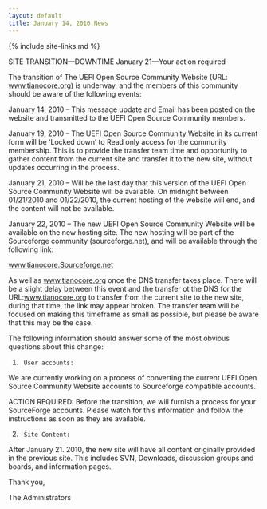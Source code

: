 ```yaml
---
layout: default
title: January 14, 2010 News
---
```

{% include site-links.md %}

SITE TRANSITION—DOWNTIME January 21—Your action required

The transition of The UEFI Open Source Community Website (URL: www.tianocore.org) is underway, and the members of this community should be aware of the following events:


January 14, 2010 – This message update and Email has been posted on the website and transmitted to the UEFI Open Source Community members.


January 19, 2010 – The UEFI Open Source Community Website in its current form will be ‘Locked down’ to Read only access for the community membership.  This is to provide the transfer team time and opportunity to gather content from the current site and transfer it to the new site, without updates occurring in the process.

 

January 21, 2010 – Will be the last day that this version of the UEFI Open Source Community Website will be available.  On midnight between 01/21/2010 and 01/22/2010, the current hosting of the website will end, and the content will not be available. 

 

January 22, 2010 – The new UEFI Open Source Community Website will be available on the new hosting site.  The new hosting will be part of the Sourceforge community (sourceforge.net), and will be available through the following link: 

www.tianocore.Sourceforge.net

 

As well as www.tianocore.org once the DNS transfer takes place. There will be a slight delay between this event and the transfer ot the DNS for the URL:www.tianocore.org to transfer from the current site to the new site, during that time, the link may appear broken.  The transfer team will be focused on making this timeframe as small as possible, but please be aware that this may be the case.

 

The following information should answer some of the most obvious questions about this change:

 

1)      User accounts:

We are currently working on a process of converting the current UEFI Open Source Community Website accounts to Sourceforge compatible accounts. 

ACTION REQUIRED: Before the transition, we will furnish a process for your SourceForge accounts. Please watch for this information and follow the instructions as soon as they are available.

2)      Site Content:

After January 21. 2010, the new site will have all content originally provided in the previous site.  This includes SVN, Downloads, discussion groups and boards, and information pages.

Thank you,

The Administrators